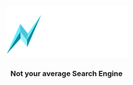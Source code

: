 <p align="center">
  <picture>
    <source media="(prefers-color-scheme: dark)" srcset="https://github.com/N1RM4L13/XLR8/blob/54aa79d9f52eb7c79e62f8f0e3298ca116b5c578/docs/assets/logos/XLR8.png">
    <img alt="XLR8" src="https://github.com/N1RM4L13/XLR8/blob/54aa79d9f52eb7c79e62f8f0e3298ca116b5c578/docs/assets/logos/XLR8.png" width=55%>
  </picture>
</p>

<h3 align="center">
  Not your average Search Engine 
</h3>

